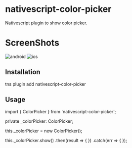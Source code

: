 # nativescript-color-picker

Nativescript plugin to show color picker.

# ScreenShots 
![android](https://user-images.githubusercontent.com/62943678/78359944-9f563e00-75d3-11ea-8042-229e347ad84f.png)
![ios](https://user-images.githubusercontent.com/62943678/78359952-a41af200-75d3-11ea-9b80-7177a7ba139d.png)

## Installation

tns plugin add nativescript-color-picker

## Usage 

import { ColorPicker } from 'nativescript-color-picker';

private _colorPicker: ColorPicker;

this._colorPicker = new ColorPicker();

this._colorPicker.show()
        .then(result => {
       })
        .catch(err => {
        });
        
        
        
       
